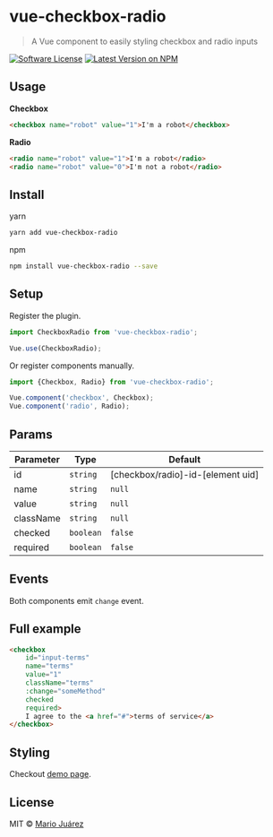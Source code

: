 # vue-checkbox-radio
> A Vue component to easily styling checkbox and radio inputs


[![Software License](https://img.shields.io/badge/license-MIT-brightgreen.svg?style=flat-square)](LICENSE.md)
[![Latest Version on NPM](https://img.shields.io/npm/v/vue-checkbox-radio.svg?style=flat-square)](https://npmjs.com/package/vue-checkbox-radio)

## Usage

**Checkbox**

```html
<checkbox name="robot" value="1">I'm a robot</checkbox>
```

**Radio**

```html
<radio name="robot" value="1">I'm a robot</radio>
<radio name="robot" value="0">I'm not a robot</radio>
```

## Install

yarn

```bash
yarn add vue-checkbox-radio
```

npm


```bash
npm install vue-checkbox-radio --save
```

## Setup

Register the plugin.

```js
import CheckboxRadio from 'vue-checkbox-radio';

Vue.use(CheckboxRadio);
```

Or register components manually.

```js
import {Checkbox, Radio} from 'vue-checkbox-radio';

Vue.component('checkbox', Checkbox);
Vue.component('radio', Radio);
```

## Params

Parameter | Type | Default
--------- | ---- | ------
id | `string` | [checkbox/radio]-id-[element uid]
name | `string` | `null`
value | `string` | `null`
className | `string` | `null`
checked | `boolean` | `false`
required | `boolean` | `false`

## Events

Both components emit `change` event.

## Full example

```html
<checkbox
    id="input-terms"
    name="terms"
    value="1"
    className="terms"
    :change="someMethod"
    checked
    required>
    I agree to the <a href="#">terms of service</a>
</checkbox>
```

## Styling

Checkout [demo page](http://mariomka.github.io/vue-checkbox-radio).

## License

MIT © [Mario Juárez](https://github.com/mariomka)
